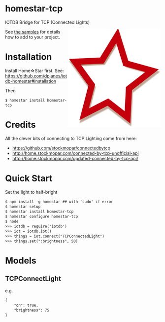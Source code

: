 # homestar-tcp
IOTDB Bridge for TCP (Connected Lights)

<img src="https://github.com/dpjanes/iotdb-homestar/blob/master/docs/HomeStar.png" align="right" />

See <a href="samples/">the samples</a> for details how to add to your project.

# Installation

Install Home☆Star first. 
See: https://github.com/dpjanes/iotdb-homestar#installation

Then

    $ homestar install homestar-tcp

# Credits

All the clever bits of connecting to TCP Lighting come from here:

*  https://github.com/stockmopar/connectedbytcp
*  http://home.stockmopar.com/connected-by-tcp-unofficial-api
*  http://home.stockmopar.com/updated-connected-by-tcp-api/


# Quick Start

Set the light to half-bright

	$ npm install -g homestar ## with 'sudo' if error
	$ homestar setup
	$ homestar install homestar-tcp
	$ homestar configure homestar-tcp
	$ node
	>>> iotdb = require('iotdb')
	>>> iot = iotdb.iot()
	>>> things = iot.connect("TCPConnectedLight")
	>>> things.set(":brightness", 50)

# Models

## TCPConnectLight

e.g.

    {
        "on": true,
        "brightness": 75
    }
